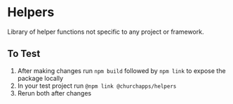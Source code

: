 # Helpers

Library of helper functions not specific to any project or framework.

## To Test

1. After making changes run `npm build` followed by `npm link` to expose the package locally
2. In your test project run `@npm link @churchapps/helpers`
3. Rerun both after changes
